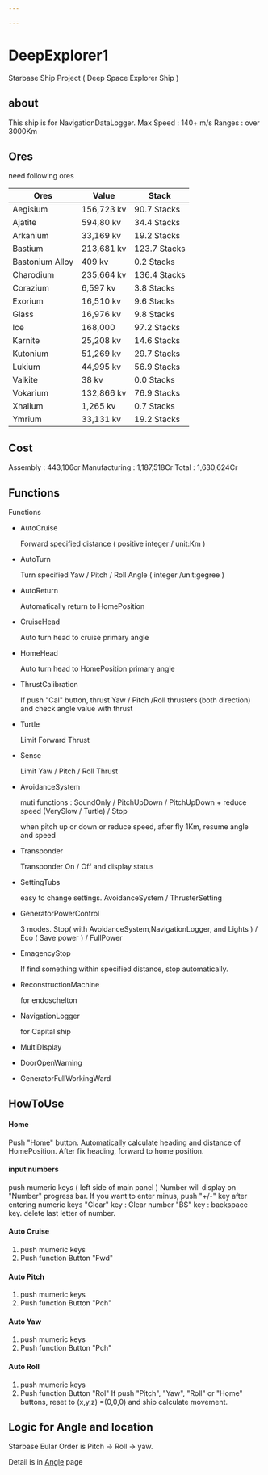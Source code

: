 ```yaml
---

---
```


# DeepExplorer1
Starbase Ship Project ( Deep Space Explorer Ship )

## about

This ship is for NavigationDataLogger.
Max Speed : 140+ m/s
Ranges : over 3000Km

## Ores

need following ores

| Ores            | Value      | Stack        |
| --------------- | ---------- | ------------ |
| Aegisium        | 156,723 kv | 90.7 Stacks  |
| Ajatite         | 594,80 kv  | 34.4 Stacks  |
| Arkanium        | 33,169 kv  | 19.2 Stacks  |
| Bastium         | 213,681 kv | 123.7 Stacks |
| Bastonium Alloy | 409 kv     | 0.2 Stacks   |
| Charodium       | 235,664 kv | 136.4 Stacks |
| Corazium        | 6,597 kv   | 3.8 Stacks   |
| Exorium         | 16,510 kv  | 9.6 Stacks   |
| Glass           | 16,976 kv  | 9.8 Stacks   |
| Ice             | 168,000    | 97.2 Stacks  |
| Karnite         | 25,208 kv  | 14.6 Stacks  |
| Kutonium        | 51,269 kv  | 29.7 Stacks  |
| Lukium          | 44,995 kv  | 56.9 Stacks  |
| Valkite         | 38 kv      | 0.0 Stacks   |
| Vokarium        | 132,866 kv | 76.9 Stacks  |
| Xhalium         | 1,265 kv   | 0.7 Stacks   |
| Ymrium          | 33,131 kv  | 19.2 Stacks  |



## Cost

 Assembly : 443,106cr
 Manufacturing : 1,187,518Cr
 Total : 1,630,624Cr

## Functions

Functions

- AutoCruise

  Forward specified distance ( positive integer / unit:Km )

- AutoTurn

  Turn specified Yaw / Pitch / Roll Angle ( integer /unit:gegree )

- AutoReturn

  Automatically return to HomePosition

- CruiseHead

  Auto turn head to cruise primary angle

- HomeHead

  Auto turn head to HomePosition primary angle

- ThrustCalibration

  If push "Cal" button, thrust Yaw / Pitch /Roll thrusters (both direction) and check angle value with thrust

- Turtle

  Limit Forward Thrust

- Sense

  Limit Yaw / Pitch / Roll Thrust

- AvoidanceSystem

  muti functions : SoundOnly / PitchUpDown / PitchUpDown + reduce speed (VerySlow / Turtle) / Stop

  when pitch up or down or reduce speed, after fly 1Km, resume angle and speed

- Transponder

  Transponder On / Off and display status

- SettingTubs

  easy to change settings. AvoidanceSystem / ThrusterSetting

- GeneratorPowerControl

   3 modes. Stop( with AvoidanceSystem,NavigationLogger, and Lights ) / Eco ( Save power ) / FullPower

- EmagencyStop

  If find something within specified distance, stop automatically.

- ReconstructionMachine

  for endoschelton

- NavigationLogger

  for Capital ship

- MultiDIsplay

- DoorOpenWarning

- GeneratorFullWorkingWard

## HowToUse

#### Home

Push "Home" button. Automatically calculate heading and distance of HomePosition. After fix heading, forward to home position.

#### input numbers

push mumeric keys ( left side of main panel )
Number will display on "Number" progress bar.
If you want to enter minus, push "+/-" key after entering numeric keys
"Clear" key : Clear number
"BS" key : backspace key. delete last letter of number.

#### Auto Cruise

1. push mumeric keys
2. Push function Button  "Fwd"

#### Auto Pitch

1. push mumeric keys
2. Push function Button "Pch"

#### Auto Yaw

1. push mumeric keys
2. Push function Button "Pch"

#### Auto Roll

1. push mumeric keys
2. Push function Button "Rol"
If push "Pitch", "Yaw", "Roll" or "Home" buttons, reset to  (x,y,z) =(0,0,0) and ship calculate movement.

## Logic for Angle and location

Starbase Eular Order is Pitch -> Roll -> yaw.

Detail is in [Angle](manulas/Angle.md) page





